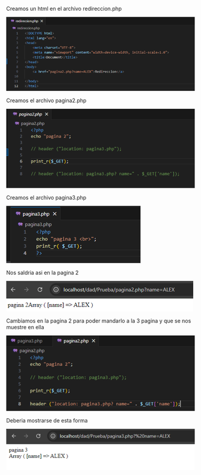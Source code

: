 Creamos un html en el archivo redireccion.php

![alt text](image.png)


Creamos el archivo pagina2.php

![alt text](image-1.png)


Creamos el archivo pagina3.php

![alt text](image-2.png)


Nos saldria asi en la pagina 2

![alt text](image-3.png)


Cambiamos en la pagina 2 para poder mandarlo a la 3 pagina y que se nos muestre en ella

![alt text](image-4.png)


Deberia mostrarse de esta forma

![alt text](image-5.png)


